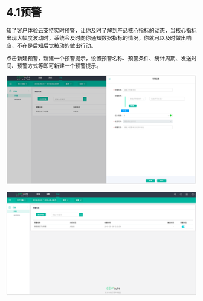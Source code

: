 # 4.1预警

知了客户体验云支持实时预警，让你及时了解到产品核心指标的动态，当核心指标出现大幅度波动时，系统会及时向你通知数据指标的情况，你就可以及时做出响应，不在是后知后觉被动的做出行动。

 点击新建预警，新建一个预警提示，设置预警名称、预警条件、统计周期、发送时间、预警方式等即可新建一个预警提示。

![&#x65B0;&#x5EFA;&#x9884;&#x8B66;&#x56FE;](../.gitbook/assets/image%20%2810%29.png)

![&#x9884;&#x8B66;&#x5217;&#x8868;&#x56FE;](../.gitbook/assets/image%20%289%29.png)

